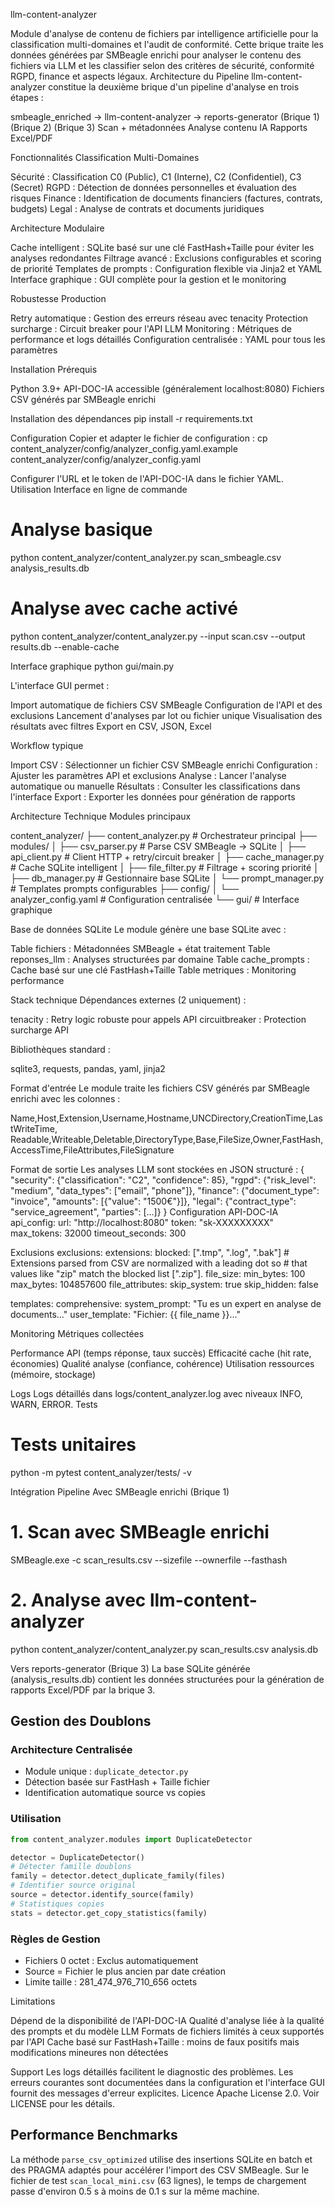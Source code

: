 llm-content-analyzer

Module d'analyse de contenu de fichiers par intelligence artificielle pour la classification multi-domaines et l'audit de conformité. Cette brique traite les données générées par SMBeagle enrichi pour analyser le contenu des fichiers via LLM et les classifier selon des critères de sécurité, conformité RGPD, finance et aspects légaux.
Architecture du Pipeline
llm-content-analyzer constitue la deuxième brique d'un pipeline d'analyse en trois étapes :


smbeagle_enriched → llm-content-analyzer → reports-generator
    (Brique 1)          (Brique 2)         (Brique 3)
Scan + métadonnées   Analyse contenu IA   Rapports Excel/PDF

Fonctionnalités
Classification Multi-Domaines

Sécurité : Classification C0 (Public), C1 (Interne), C2 (Confidentiel), C3 (Secret)
RGPD : Détection de données personnelles et évaluation des risques
Finance : Identification de documents financiers (factures, contrats, budgets)
Legal : Analyse de contrats et documents juridiques

Architecture Modulaire

Cache intelligent : SQLite basé sur une clé FastHash+Taille pour éviter les analyses redondantes
Filtrage avancé : Exclusions configurables et scoring de priorité
Templates de prompts : Configuration flexible via Jinja2 et YAML
Interface graphique : GUI complète pour la gestion et le monitoring

Robustesse Production

Retry automatique : Gestion des erreurs réseau avec tenacity
Protection surcharge : Circuit breaker pour l'API LLM
Monitoring : Métriques de performance et logs détaillés
Configuration centralisée : YAML pour tous les paramètres

Installation
Prérequis

Python 3.9+
API-DOC-IA accessible (généralement localhost:8080)
Fichiers CSV générés par SMBeagle enrichi

Installation des dépendances
pip install -r requirements.txt

Configuration
Copier et adapter le fichier de configuration :
cp content_analyzer/config/analyzer_config.yaml.example content_analyzer/config/analyzer_config.yaml

Configurer l'URL et le token de l'API-DOC-IA dans le fichier YAML.
Utilisation
Interface en ligne de commande

# Analyse basique
python content_analyzer/content_analyzer.py scan_smbeagle.csv analysis_results.db

# Analyse avec cache activé
python content_analyzer/content_analyzer.py --input scan.csv --output results.db --enable-cache

Interface graphique
python gui/main.py

L'interface GUI permet :

Import automatique de fichiers CSV SMBeagle
Configuration de l'API et des exclusions
Lancement d'analyses par lot ou fichier unique
Visualisation des résultats avec filtres
Export en CSV, JSON, Excel

Workflow typique

Import CSV : Sélectionner un fichier CSV SMBeagle enrichi
Configuration : Ajuster les paramètres API et exclusions
Analyse : Lancer l'analyse automatique ou manuelle
Résultats : Consulter les classifications dans l'interface
Export : Exporter les données pour génération de rapports

Architecture Technique
Modules principaux

content_analyzer/
├── content_analyzer.py      # Orchestrateur principal
├── modules/
│   ├── csv_parser.py        # Parse CSV SMBeagle → SQLite
│   ├── api_client.py        # Client HTTP + retry/circuit breaker
│   ├── cache_manager.py     # Cache SQLite intelligent
│   ├── file_filter.py       # Filtrage + scoring priorité
│   ├── db_manager.py        # Gestionnaire base SQLite
│   └── prompt_manager.py    # Templates prompts configurables
├── config/
│   └── analyzer_config.yaml # Configuration centralisée
└── gui/                     # Interface graphique

Base de données SQLite
Le module génère une base SQLite avec :

Table fichiers : Métadonnées SMBeagle + état traitement
Table reponses_llm : Analyses structurées par domaine
Table cache_prompts : Cache basé sur une clé FastHash+Taille
Table metriques : Monitoring performance

Stack technique
Dépendances externes (2 uniquement) :

tenacity : Retry logic robuste pour appels API
circuitbreaker : Protection surcharge API

Bibliothèques standard :

sqlite3, requests, pandas, yaml, jinja2

Format d'entrée
Le module traite les fichiers CSV générés par SMBeagle enrichi avec les colonnes :

Name,Host,Extension,Username,Hostname,UNCDirectory,CreationTime,LastWriteTime,
Readable,Writeable,Deletable,DirectoryType,Base,FileSize,Owner,FastHash,
AccessTime,FileAttributes,FileSignature

Format de sortie
Les analyses LLM sont stockées en JSON structuré :
{
  "security": {"classification": "C2", "confidence": 85},
  "rgpd": {"risk_level": "medium", "data_types": ["email", "phone"]},
  "finance": {"document_type": "invoice", "amounts": [{"value": "1500€"}]},
  "legal": {"contract_type": "service_agreement", "parties": [...]}
}
Configuration
API-DOC-IA
api_config:
  url: "http://localhost:8080"
  token: "sk-XXXXXXXXX"
  max_tokens: 32000
  timeout_seconds: 300

Exclusions
exclusions:
  extensions:
    blocked: [".tmp", ".log", ".bak"]
    # Extensions parsed from CSV are normalized with a leading dot so
    # that values like "zip" match the blocked list [".zip"].
  file_size:
    min_bytes: 100
    max_bytes: 104857600
  file_attributes:
    skip_system: true
    skip_hidden: false

templates:
  comprehensive:
    system_prompt: "Tu es un expert en analyse de documents..."
    user_template: "Fichier: {{ file_name }}..."

Monitoring
Métriques collectées

Performance API (temps réponse, taux succès)
Efficacité cache (hit rate, économies)
Qualité analyse (confiance, cohérence)
Utilisation ressources (mémoire, stockage)

Logs
Logs détaillés dans logs/content_analyzer.log avec niveaux INFO, WARN, ERROR.
Tests
# Tests unitaires
python -m pytest content_analyzer/tests/ -v

Intégration Pipeline
Avec SMBeagle enrichi (Brique 1)
# 1. Scan avec SMBeagle enrichi
SMBeagle.exe -c scan_results.csv --sizefile --ownerfile --fasthash

# 2. Analyse avec llm-content-analyzer
python content_analyzer/content_analyzer.py scan_results.csv analysis.db

Vers reports-generator (Brique 3)
La base SQLite générée (analysis_results.db) contient les données structurées pour la génération de rapports Excel/PDF par la brique 3.

## Gestion des Doublons

### Architecture Centralisée
- Module unique : `duplicate_detector.py`
- Détection basée sur FastHash + Taille fichier
- Identification automatique source vs copies

### Utilisation
```python
from content_analyzer.modules import DuplicateDetector

detector = DuplicateDetector()
# Détecter famille doublons
family = detector.detect_duplicate_family(files)
# Identifier source original
source = detector.identify_source(family)
# Statistiques copies
stats = detector.get_copy_statistics(family)
```

### Règles de Gestion
- Fichiers 0 octet : Exclus automatiquement
- Source = Fichier le plus ancien par date création
- Limite taille : 281_474_976_710_656 octets

Limitations

Dépend de la disponibilité de l'API-DOC-IA
Qualité d'analyse liée à la qualité des prompts et du modèle LLM
Formats de fichiers limités à ceux supportés par l'API
Cache basé sur FastHash+Taille : moins de faux positifs mais modifications mineures non détectées

Support
Les logs détaillés facilitent le diagnostic des problèmes. Les erreurs courantes sont documentées dans la configuration et l'interface GUI fournit des messages d'erreur explicites.
Licence
Apache License 2.0. Voir LICENSE pour les détails.

## Performance Benchmarks

La méthode `parse_csv_optimized` utilise des insertions SQLite en batch et des
PRAGMA adaptés pour accélérer l'import des CSV SMBeagle. Sur le fichier de test
`scan_local_mini.csv` (63 lignes), le temps de chargement passe d'environ
0.5&nbsp;s à moins de 0.1&nbsp;s sur la même machine.


